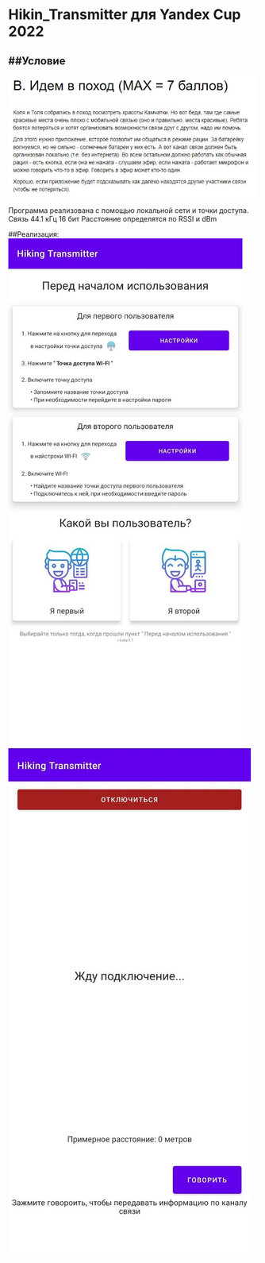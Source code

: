 # Hikin_Transmitter для Yandex Cup 2022

##Условие
---------
![Alt-текст](https://github.com/Romiusse/Hikin_Transmitter/blob/master/условие.jpg "условие")

Программа реализована с помощью локальной сети и точки доступа. Связь 44.1 кГц 16 бит
Расстояние определятся по RSSI и dBm

##Реализация:
![Alt-текст](https://github.com/Romiusse/Hikin_Transmitter/blob/master/transmitter1.jpg "решение1")
![Alt-текст](https://github.com/Romiusse/Hikin_Transmitter/blob/master/transmitter2.jpg "решение2")
